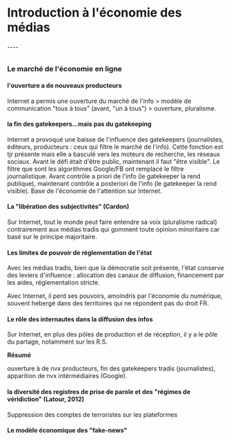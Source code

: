 # Introduction à l'économie des médias

###### ----

### Le marché de l'économie en ligne

#### l'ouverture a de nouveaux producteurs

Internet a permis une ouverture du marché de l'info &gt; modèle de communication "tous à tous" \(avant, "un à tous"\) &gt; ouverture, pluralisme.

#### la fin des gatekeepers...mais pas du gatekeeping

Internet a provoqué une baisse de l'influence des gatekeepers \(journalistes, éditeurs, producteurs : ceux qui filtre le marché de l'info\). Cette fonction est tjr présente mais elle a basculé vers les moteurs de recherche, les réseaux sociaux. Avant le défi était d'être public, maintenant il faut "être visible". Le filtre que sont les algorithmes Google/FB ont remplacé le filtre journalistique. Avant contrôle a priori de l'info \(le gatekeeper la rend publique\), maintenant contrôle a posteriori de l'info \(le gatekeeper la rend visible\). Base de l'économie de l'attention sur Internet.

#### La "libération des subjectivités" \(Cardon\)

Sur Internet, tout le monde peut faire entendre sa voix \(pluralisme radical\) contrairement aux médias tradis qui gomment toute opinion minoritaire car basé sur le principe majoritaire.

#### Les limites de pouvoir de réglementation de l'état

Avec les médias tradis, bien que la démocratie soit présente, l'état conserve des leviers d'influence : allocation des canaux de diffusion, financement par les aides, réglementation stricte.

Avec Internet, il perd ses pouvoirs, amoindris par l'économie du numérique, souvent hebergé dans des territoires qui ne répondent pas du droit FR.

#### Le rôle des internautes dans la diffusion des infos

Sur Internet, en plus des pôles de production et de réception, il y a le pôle du partage, notamment sur les R.S.

**Résumé**

ouverture à de nvx producteurs, fin des gatekeepers tradis \(journalistes\), apparition de nvx intérmédiaires \(Google\).

#### la diversité des registres de prise de parole et des "régimes de véridiction" \(Latour, 2012\)

Suppression des comptes de terroristes sur les plateformes

#### Le modèle économique des "fake-news"



